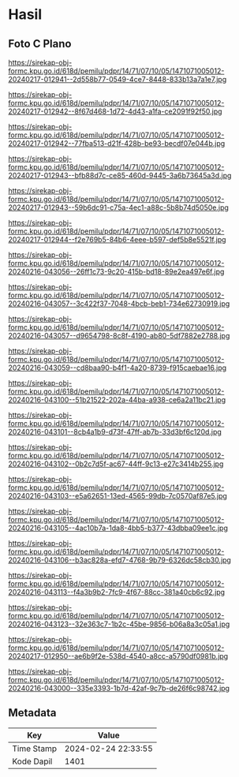 # Hasil

## Foto C Plano

https://sirekap-obj-formc.kpu.go.id/618d/pemilu/pdpr/14/71/07/10/05/1471071005012-20240217-012941--2d558b77-0549-4ce7-8448-833b13a7a1e7.jpg

https://sirekap-obj-formc.kpu.go.id/618d/pemilu/pdpr/14/71/07/10/05/1471071005012-20240217-012942--8f67d468-1d72-4d43-a1fa-ce2091f92f50.jpg

https://sirekap-obj-formc.kpu.go.id/618d/pemilu/pdpr/14/71/07/10/05/1471071005012-20240217-012942--77fba513-d21f-428b-be93-becdf07e044b.jpg

https://sirekap-obj-formc.kpu.go.id/618d/pemilu/pdpr/14/71/07/10/05/1471071005012-20240217-012943--bfb88d7c-ce85-460d-9445-3a6b73645a3d.jpg

https://sirekap-obj-formc.kpu.go.id/618d/pemilu/pdpr/14/71/07/10/05/1471071005012-20240217-012943--59b6dc91-c75a-4ec1-a88c-5b8b74d5050e.jpg

https://sirekap-obj-formc.kpu.go.id/618d/pemilu/pdpr/14/71/07/10/05/1471071005012-20240217-012944--f2e769b5-84b6-4eee-b597-def5b8e5521f.jpg

https://sirekap-obj-formc.kpu.go.id/618d/pemilu/pdpr/14/71/07/10/05/1471071005012-20240216-043056--26ff1c73-9c20-415b-bd18-89e2ea497e6f.jpg

https://sirekap-obj-formc.kpu.go.id/618d/pemilu/pdpr/14/71/07/10/05/1471071005012-20240216-043057--3c422f37-7048-4bcb-beb1-734e62730919.jpg

https://sirekap-obj-formc.kpu.go.id/618d/pemilu/pdpr/14/71/07/10/05/1471071005012-20240216-043057--d9654798-8c8f-4190-ab80-5df7882e2788.jpg

https://sirekap-obj-formc.kpu.go.id/618d/pemilu/pdpr/14/71/07/10/05/1471071005012-20240216-043059--cd8baa90-b4f1-4a20-8739-f915caebae16.jpg

https://sirekap-obj-formc.kpu.go.id/618d/pemilu/pdpr/14/71/07/10/05/1471071005012-20240216-043100--51b21522-202a-44ba-a938-ce6a2a11bc21.jpg

https://sirekap-obj-formc.kpu.go.id/618d/pemilu/pdpr/14/71/07/10/05/1471071005012-20240216-043101--8cb4a1b9-d73f-47ff-ab7b-33d3bf6c120d.jpg

https://sirekap-obj-formc.kpu.go.id/618d/pemilu/pdpr/14/71/07/10/05/1471071005012-20240216-043102--0b2c7d5f-ac67-44ff-9c13-e27c3414b255.jpg

https://sirekap-obj-formc.kpu.go.id/618d/pemilu/pdpr/14/71/07/10/05/1471071005012-20240216-043103--e5a62651-13ed-4565-99db-7c0570af87e5.jpg

https://sirekap-obj-formc.kpu.go.id/618d/pemilu/pdpr/14/71/07/10/05/1471071005012-20240216-043105--4ac10b7a-1da8-4bb5-b377-43dbba09ee1c.jpg

https://sirekap-obj-formc.kpu.go.id/618d/pemilu/pdpr/14/71/07/10/05/1471071005012-20240216-043106--b3ac828a-efd7-4768-9b79-6326dc58cb30.jpg

https://sirekap-obj-formc.kpu.go.id/618d/pemilu/pdpr/14/71/07/10/05/1471071005012-20240216-043113--f4a3b9b2-7fc9-4f67-88cc-381a40cb6c92.jpg

https://sirekap-obj-formc.kpu.go.id/618d/pemilu/pdpr/14/71/07/10/05/1471071005012-20240216-043123--32e363c7-1b2c-45be-9856-b06a8a3c05a1.jpg

https://sirekap-obj-formc.kpu.go.id/618d/pemilu/pdpr/14/71/07/10/05/1471071005012-20240217-012950--ae6b9f2e-538d-4540-a8cc-a5790df0981b.jpg

https://sirekap-obj-formc.kpu.go.id/618d/pemilu/pdpr/14/71/07/10/05/1471071005012-20240216-043000--335e3393-1b7d-42af-9c7b-de26f6c98742.jpg


## Metadata

| Key        | Value               |
| ---------- | ------------------- |
| Time Stamp | 2024-02-24 22:33:55 |
| Kode Dapil | 1401                |



